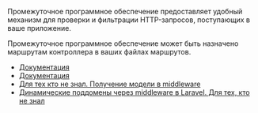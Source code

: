 Промежуточное программное обеспечение предоставляет удобный механизм для проверки и фильтрации HTTP-запросов, 
поступающих в ваше приложение.

Промежуточное программное обеспечение может быть назначено маршрутам контроллера в ваших файлах маршрутов.

[//]: # "materials"

- [Документация](https://laravel.com/docs/10.x/middleware)
- [Документация](https://laravel.com/docs/10.x/controllers#controller-middleware)
- [Для тех кто не знал. Получение модели в middleware](https://youtu.be/PuRa6yCzKws)
- [Динамические поддомены через middleware в Laravel. Для тех, кто не знал](https://youtu.be/YFrrrQlgZfo)

[//]: # "/materials"
